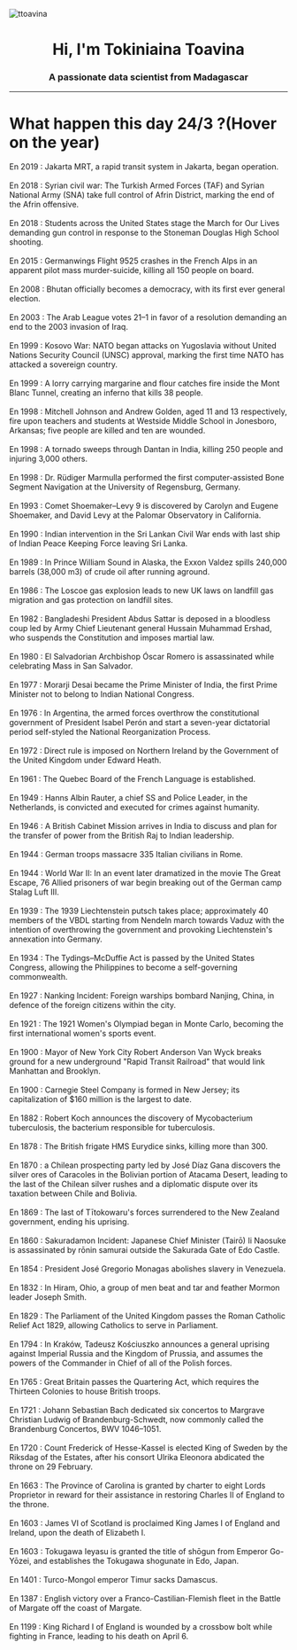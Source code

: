 
<p align="left"> <img src="https://komarev.com/ghpvc/?username=ttoavina&label=Profile%20views&color=0e75b6&style=flat" alt="ttoavina" /> </p>
<h1 align="center">Hi, I'm Tokiniaina Toavina</h1>
<h3 align="center">A passionate data scientist from Madagascar</h3>
    
<hr/>
<h1> What happen this day 24/3 ?(Hover on the year)</h1>

En 2019 : Jakarta MRT, a rapid transit system in Jakarta, began operation.
<br/><br/>
En 2018 : Syrian civil war: The Turkish Armed Forces (TAF) and Syrian National Army (SNA) take full control of Afrin District, marking the end of the Afrin offensive.
<br/><br/>
En 2018 : Students across the United States stage the March for Our Lives demanding gun control in response to the Stoneman Douglas High School shooting.
<br/><br/>
En 2015 : Germanwings Flight 9525 crashes in the French Alps in an apparent pilot mass murder-suicide, killing all 150 people on board.
<br/><br/>
En 2008 : Bhutan officially becomes a democracy, with its first ever general election.
<br/><br/>
En 2003 : The Arab League votes 21–1 in favor of a resolution demanding an end to the 2003 invasion of Iraq.
<br/><br/>
En 1999 : Kosovo War: NATO began attacks on Yugoslavia without United Nations Security Council (UNSC) approval, marking the first time NATO has attacked a sovereign country.
<br/><br/>
En 1999 : A lorry carrying margarine and flour catches fire inside the Mont Blanc Tunnel, creating an inferno that kills 38 people.
<br/><br/>
En 1998 : Mitchell Johnson and Andrew Golden, aged 11 and 13 respectively, fire upon teachers and students at Westside Middle School in Jonesboro, Arkansas; five people are killed and ten are wounded.
<br/><br/>
En 1998 : A tornado sweeps through Dantan in India, killing 250 people and injuring 3,000 others.
<br/><br/>
En 1998 : Dr. Rüdiger Marmulla performed the first computer-assisted Bone Segment Navigation at the University of Regensburg, Germany.
<br/><br/>
En 1993 : Comet Shoemaker–Levy 9 is discovered by Carolyn and Eugene Shoemaker, and David Levy at the Palomar Observatory in California.
<br/><br/>
En 1990 : Indian intervention in the Sri Lankan Civil War ends with last ship of Indian Peace Keeping Force leaving Sri Lanka.
<br/><br/>
En 1989 : In Prince William Sound in Alaska, the Exxon Valdez spills 240,000 barrels (38,000 m3) of crude oil after running aground.
<br/><br/>
En 1986 : The Loscoe gas explosion leads to new UK laws on landfill gas migration and gas protection on landfill sites.
<br/><br/>
En 1982 : Bangladeshi President Abdus Sattar is deposed in a bloodless coup led by Army Chief Lieutenant general Hussain Muhammad Ershad, who suspends the Constitution and imposes martial law.
<br/><br/>
En 1980 : El Salvadorian Archbishop Óscar Romero is assassinated while celebrating Mass in San Salvador.
<br/><br/>
En 1977 : Morarji Desai became the Prime Minister of India, the first Prime Minister not to belong to Indian National Congress.
<br/><br/>
En 1976 : In Argentina, the armed forces overthrow the constitutional government of President Isabel Perón and start a seven-year dictatorial period self-styled the National Reorganization Process.
<br/><br/>
En 1972 : Direct rule is imposed on Northern Ireland by the Government of the United Kingdom under Edward Heath.
<br/><br/>
En 1961 : The Quebec Board of the French Language is established.
<br/><br/>
En 1949 : Hanns Albin Rauter, a chief SS and Police Leader, in the Netherlands, is convicted and executed for crimes against humanity.
<br/><br/>
En 1946 : A British Cabinet Mission arrives in India to discuss and plan for the transfer of power from the British Raj to Indian leadership.
<br/><br/>
En 1944 : German troops massacre 335 Italian civilians in Rome.
<br/><br/>
En 1944 : World War II: In an event later dramatized in the movie The Great Escape, 76 Allied prisoners of war begin breaking out of the German camp Stalag Luft III.
<br/><br/>
En 1939 : The 1939 Liechtenstein putsch takes place; approximately 40 members of the VBDL starting from Nendeln march towards Vaduz with the intention of overthrowing the government and provoking Liechtenstein's annexation into Germany.
<br/><br/>
En 1934 : The Tydings–McDuffie Act is passed by the United States Congress, allowing the Philippines to become a self-governing commonwealth.
<br/><br/>
En 1927 : Nanking Incident: Foreign warships bombard Nanjing, China, in defence of the foreign citizens within the city.
<br/><br/>
En 1921 : The 1921 Women's Olympiad began in Monte Carlo, becoming the first international women's sports event.
<br/><br/>
En 1900 : Mayor of New York City Robert Anderson Van Wyck breaks ground for a new underground "Rapid Transit Railroad" that would link Manhattan and Brooklyn.
<br/><br/>
En 1900 : Carnegie Steel Company is formed in New Jersey; its capitalization of $160 million is the largest to date.
<br/><br/>
En 1882 : Robert Koch announces the discovery of Mycobacterium tuberculosis, the bacterium responsible for tuberculosis.
<br/><br/>
En 1878 : The British frigate HMS Eurydice sinks, killing more than 300.
<br/><br/>
En 1870 : a Chilean prospecting party led by José Díaz Gana discovers the silver ores of Caracoles in the Bolivian portion of Atacama Desert,  leading to the last of the Chilean silver rushes  and a diplomatic dispute over its taxation between Chile and Bolivia.
<br/><br/>
En 1869 : The last of Tītokowaru's forces surrendered to the New Zealand government, ending his uprising.
<br/><br/>
En 1860 : Sakuradamon Incident: Japanese Chief Minister (Tairō) Ii Naosuke is assassinated by rōnin samurai outside the Sakurada Gate of Edo Castle.
<br/><br/>
En 1854 : President José Gregorio Monagas abolishes slavery in Venezuela.
<br/><br/>
En 1832 : In Hiram, Ohio, a group of men beat and tar and feather Mormon leader Joseph Smith.
<br/><br/>
En 1829 : The Parliament of the United Kingdom passes the Roman Catholic Relief Act 1829, allowing Catholics to serve in Parliament.
<br/><br/>
En 1794 : In Kraków, Tadeusz Kościuszko announces a general uprising against Imperial Russia and the Kingdom of Prussia, and assumes the powers of the Commander in Chief of all of the Polish forces.
<br/><br/>
En 1765 : Great Britain passes the Quartering Act, which requires the Thirteen Colonies to house British troops.
<br/><br/>
En 1721 : Johann Sebastian Bach dedicated six concertos to Margrave Christian Ludwig of Brandenburg-Schwedt, now commonly called the Brandenburg Concertos, BWV 1046–1051.
<br/><br/>
En 1720 : Count Frederick of Hesse-Kassel is elected King of Sweden by the Riksdag of the Estates, after his consort Ulrika Eleonora abdicated the throne on 29 February.
<br/><br/>
En 1663 : The Province of Carolina is granted by charter to eight Lords Proprietor in reward for their assistance in restoring Charles II of England to the throne.
<br/><br/>
En 1603 : James VI of Scotland is proclaimed King James I of England and Ireland, upon the death of Elizabeth I.
<br/><br/>
En 1603 : Tokugawa Ieyasu is granted the title of shōgun from Emperor Go-Yōzei, and establishes the Tokugawa shogunate in Edo, Japan.
<br/><br/>
En 1401 : Turco-Mongol emperor Timur sacks Damascus.
<br/><br/>
En 1387 : English victory over a Franco-Castilian-Flemish fleet in the Battle of Margate off the coast of Margate.
<br/><br/>
En 1199 : King Richard I of England is wounded by a crossbow bolt while fighting in France, leading to his death on April 6.
<br/><br/>
